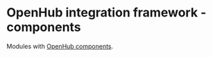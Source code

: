 # OpenHub integration framework - components

Modules with [OpenHub components].



[OpenHub components]: https://openhubframework.atlassian.net/wiki/display/OHF/OpenHub+framework+components
